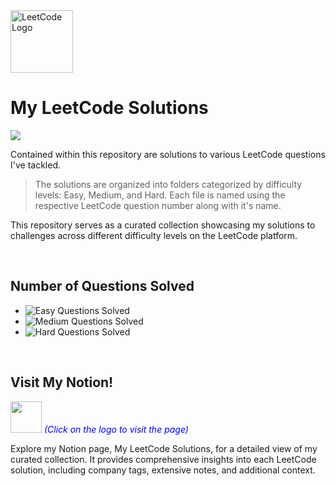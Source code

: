 <img src="https://upload.wikimedia.org/wikipedia/commons/1/19/LeetCode_logo_black.png" alt="LeetCode Logo" width="100" height="100">

# My LeetCode Solutions
![](https://komarev.com/ghpvc/?username=harshilshrma&label=Visitor's+Count&color=f89f1b)

Contained within this repository are solutions to various LeetCode questions I've tackled. 
> The solutions are organized into folders categorized by difficulty levels: Easy, Medium, and Hard. Each file is named using the respective LeetCode question number along with it's name.

This repository serves as a curated collection showcasing my solutions to challenges across different difficulty levels on the LeetCode platform.

<br>

## Number of Questions Solved
- ![Easy Questions Solved](https://img.shields.io/badge/Easy-28-green)
- ![Medium Questions Solved](https://img.shields.io/badge/Medium-20-orange)
- ![Hard Questions Solved](https://img.shields.io/badge/Hard-3-red)

<br>

## Visit My Notion!

[<img src="https://upload.wikimedia.org/wikipedia/commons/4/45/Notion_app_logo.png" width="50" height="50">](https://harshilsharma.notion.site/My-LeetCode-Solutions-0b57592c79be446ebb6cf64a2cf1e481?pvs=4) <span style="color:blue">_(Click on the logo to visit the page)_</span>


Explore my Notion page, My LeetCode Solutions, for a detailed view of my curated collection. It provides comprehensive insights into each LeetCode solution, including company tags, extensive notes, and additional context.




